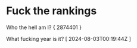 # Fuck the rankings

Who the hell am I?
{ 2874401 }

What fucking year is it?
[ 2024-08-03T00:19:44Z ]
